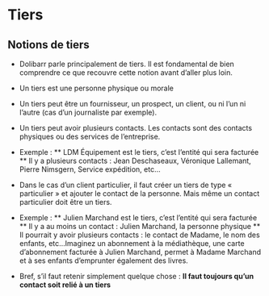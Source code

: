  # Tiers

## Notions de tiers

* Dolibarr parle principalement de tiers. Il est fondamental de bien comprendre ce que recouvre cette notion avant d’aller plus loin.
* Un tiers est une personne physique ou morale
* Un tiers peut être un fournisseur, un prospect, un client, ou ni l’un ni l’autre (cas d’un journaliste par exemple).
* Un tiers peut avoir plusieurs contacts. Les contacts sont des contacts physiques ou des services de l’entreprise.
* Exemple :
		** LDM Équipement est le tiers, c’est l’entité qui sera facturée
		** Il y a plusieurs contacts : Jean Deschaseaux, Véronique Lallemant, Pierre Nimsgern, Service expédition, etc…
* Dans le cas d’un client particulier, il faut créer un tiers de type « particulier » et ajouter le contact de la personne. Mais même un contact particulier doit être un tiers. 
* Exemple :
		** Julien Marchand est le tiers, c’est l’entité qui sera facturée
		** Il y a au moins un contact : Julien Marchand, la personne physique
		** Il pourrait y avoir plusieurs contacts : le contact de Madame, le nom des enfants, etc…Imaginez un abonnement à la médiathèque, une carte d’abonnement facturée à Julien Marchand, permet à Madame Marchand et à ses enfants d’emprunter également des livres.

* Bref, s’il faut retenir simplement quelque chose : **Il faut toujours qu’un contact soit relié à un tiers**


